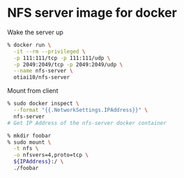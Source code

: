 # NFS server image for docker

Wake the server up

```sh
% docker run \
  -it --rm --privileged \
  -p 111:111/tcp -p 111:111/udp \
  -p 2049:2049/tcp -p 2049:2049/udp \
  --name nfs-server \
  otiai10/nfs-server
```

Mount from client

```sh
% sudo docker inspect \
  --format "{{.NetworkSettings.IPAddress}}" \
  nfs-server
# Get IP Address of the nfs-server docker container

% mkdir foobar
% sudo mount \
  -t nfs \
  -o nfsvers=4,proto=tcp \
  ${IPAddress}:/ \
  ./foobar
```
